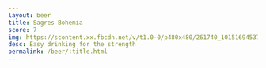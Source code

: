 ```yaml
---
layout: beer
title: Sagres Bohemia
score: 7
img: https://scontent.xx.fbcdn.net/v/t1.0-0/p480x480/261740_10151694537308745_1696408161_n.jpg?oh=c7d106e6f225009550a49ab19f212c2d&oe=591A4675
desc: Easy drinking for the strength
permalink: /beer/:title.html
---
```

